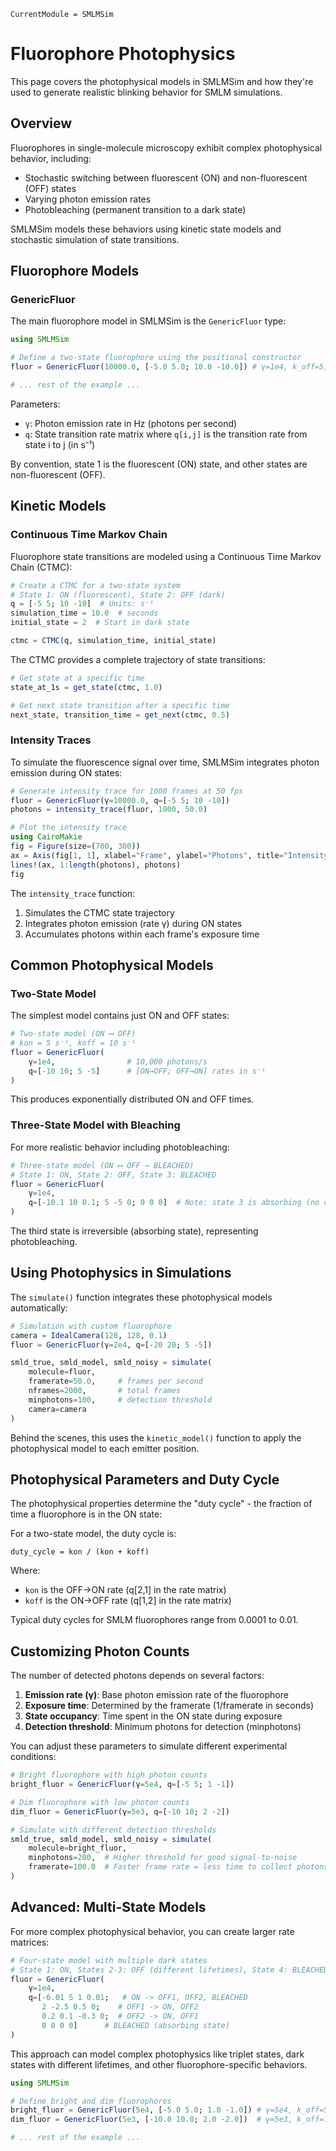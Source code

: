 ```@meta
CurrentModule = SMLMSim
```

# Fluorophore Photophysics

This page covers the photophysical models in SMLMSim and how they're used to generate realistic blinking behavior for SMLM simulations.

## Overview

Fluorophores in single-molecule microscopy exhibit complex photophysical behavior, including:

- Stochastic switching between fluorescent (ON) and non-fluorescent (OFF) states
- Varying photon emission rates
- Photobleaching (permanent transition to a dark state)

SMLMSim models these behaviors using kinetic state models and stochastic simulation of state transitions.

## Fluorophore Models

### GenericFluor

The main fluorophore model in SMLMSim is the `GenericFluor` type:

```julia
using SMLMSim

# Define a two-state fluorophore using the positional constructor
fluor = GenericFluor(10000.0, [-5.0 5.0; 10.0 -10.0]) # γ=1e4, k_off=5, k_on=10

# ... rest of the example ...
```

Parameters:
- `γ`: Photon emission rate in Hz (photons per second)
- `q`: State transition rate matrix where `q[i,j]` is the transition rate from state i to j (in s⁻¹)

By convention, state 1 is the fluorescent (ON) state, and other states are non-fluorescent (OFF).

## Kinetic Models

### Continuous Time Markov Chain

Fluorophore state transitions are modeled using a Continuous Time Markov Chain (CTMC):

```julia
# Create a CTMC for a two-state system
# State 1: ON (fluorescent), State 2: OFF (dark)
q = [-5 5; 10 -10]  # Units: s⁻¹
simulation_time = 10.0  # seconds
initial_state = 2  # Start in dark state

ctmc = CTMC(q, simulation_time, initial_state)
```

The CTMC provides a complete trajectory of state transitions:

```julia
# Get state at a specific time
state_at_1s = get_state(ctmc, 1.0)

# Get next state transition after a specific time
next_state, transition_time = get_next(ctmc, 0.5)
```

### Intensity Traces

To simulate the fluorescence signal over time, SMLMSim integrates photon emission during ON states:

```julia
# Generate intensity trace for 1000 frames at 50 fps
fluor = GenericFluor(γ=10000.0, q=[-5 5; 10 -10])
photons = intensity_trace(fluor, 1000, 50.0)

# Plot the intensity trace
using CairoMakie
fig = Figure(size=(700, 300))
ax = Axis(fig[1, 1], xlabel="Frame", ylabel="Photons", title="Intensity Trace")
lines!(ax, 1:length(photons), photons)
fig
```

The `intensity_trace` function:
1. Simulates the CTMC state trajectory
2. Integrates photon emission (rate γ) during ON states
3. Accumulates photons within each frame's exposure time

## Common Photophysical Models

### Two-State Model

The simplest model contains just ON and OFF states:

```julia
# Two-state model (ON ⟷ OFF)
# kon = 5 s⁻¹, koff = 10 s⁻¹
fluor = GenericFluor(
    γ=1e4,                # 10,000 photons/s
    q=[-10 10; 5 -5]      # [ON→OFF; OFF→ON] rates in s⁻¹
)
```

This produces exponentially distributed ON and OFF times.

### Three-State Model with Bleaching

For more realistic behavior including photobleaching:

```julia
# Three-state model (ON ⟷ OFF → BLEACHED)
# State 1: ON, State 2: OFF, State 3: BLEACHED
fluor = GenericFluor(
    γ=1e4,
    q=[-10.1 10 0.1; 5 -5 0; 0 0 0]  # Note: state 3 is absorbing (no outgoing transitions)
)
```

The third state is irreversible (absorbing state), representing photobleaching.

## Using Photophysics in Simulations

The `simulate()` function integrates these photophysical models automatically:

```julia
# Simulation with custom fluorophore
camera = IdealCamera(128, 128, 0.1)
fluor = GenericFluor(γ=2e4, q=[-20 20; 5 -5])

smld_true, smld_model, smld_noisy = simulate(
    molecule=fluor,
    framerate=50.0,     # frames per second
    nframes=2000,       # total frames
    minphotons=100,     # detection threshold
    camera=camera
)
```

Behind the scenes, this uses the `kinetic_model()` function to apply the photophysical model to each emitter position.

## Photophysical Parameters and Duty Cycle

The photophysical properties determine the "duty cycle" - the fraction of time a fluorophore is in the ON state:

For a two-state model, the duty cycle is:
```
duty_cycle = kon / (kon + koff)
```

Where:
- `kon` is the OFF→ON rate (q[2,1] in the rate matrix)
- `koff` is the ON→OFF rate (q[1,2] in the rate matrix)

Typical duty cycles for SMLM fluorophores range from 0.0001 to 0.01.

## Customizing Photon Counts

The number of detected photons depends on several factors:

1. **Emission rate (γ)**: Base photon emission rate of the fluorophore
2. **Exposure time**: Determined by the framerate (1/framerate in seconds)
3. **State occupancy**: Time spent in the ON state during exposure
4. **Detection threshold**: Minimum photons for detection (minphotons)

You can adjust these parameters to simulate different experimental conditions:

```julia
# Bright fluorophore with high photon counts
bright_fluor = GenericFluor(γ=5e4, q=[-5 5; 1 -1])

# Dim fluorophore with low photon counts
dim_fluor = GenericFluor(γ=5e3, q=[-10 10; 2 -2])

# Simulate with different detection thresholds
smld_true, smld_model, smld_noisy = simulate(
    molecule=bright_fluor,
    minphotons=200,  # Higher threshold for good signal-to-noise
    framerate=100.0  # Faster frame rate = less time to collect photons
)
```

## Advanced: Multi-State Models

For more complex photophysical behavior, you can create larger rate matrices:

```julia
# Four-state model with multiple dark states
# State 1: ON, States 2-3: OFF (different lifetimes), State 4: BLEACHED
fluor = GenericFluor(
    γ=1e4,
    q=[-6.01 5 1 0.01;   # ON -> OFF1, OFF2, BLEACHED
       2 -2.5 0.5 0;    # OFF1 -> ON, OFF2
       0.2 0.1 -0.3 0;  # OFF2 -> ON, OFF1
       0 0 0 0]      # BLEACHED (absorbing state)
)
```

This approach can model complex photophysics like triplet states, dark states with different lifetimes, and other fluorophore-specific behaviors.

```julia
using SMLMSim

# Define bright and dim fluorophores
bright_fluor = GenericFluor(5e4, [-5.0 5.0; 1.0 -1.0]) # γ=5e4, k_off=5, k_on=1
dim_fluor = GenericFluor(5e3, [-10.0 10.0; 2.0 -2.0])  # γ=5e3, k_off=10, k_on=2

# ... rest of the example ...
```